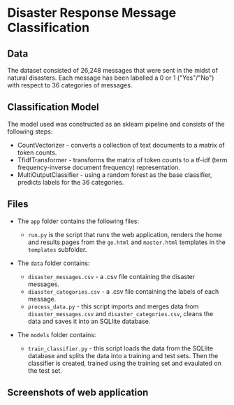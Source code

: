 # Disaster Response Message Classification

## Data

The dataset consisted of 26,248 messages that were sent in the midst of natural disasters. Each message has been labelled a 0 or 1 ("Yes"/"No") with respect to 36 categories of messages. 

## Classification Model

The model used was constructed as an sklearn pipeline and consists of the following steps: 

* CountVectorizer - converts a collection of text documents to a matrix of token counts.
* TfidfTransformer - transforms the matrix of token counts to a tf-idf (term frequency-inverse document frequency) representation.
* MultiOutputClassifier - using a random forest as the base classifier, predicts labels for the 36 categories. 

## Files 

* The `app` folder contains the following files: 

  * `run.py` is the script that runs the web application, renders the home and results pages from the `go.html` and `master.html` templates in the `templates` subfolder. 

* The `data` folder contains: 

  * `disaster_messages.csv` - a .csv file containing the disaster messages. 
  * `diasster_categories.csv` - a .csv file containing the labels of each message. 
  * `process_data.py` - this script imports and merges data from `disaster_messages.csv` and `disaster_categories.csv`, cleans the data and saves it into an SQLlite database. 

* The `models` folder contains: 

  * `train_classifier.py` - this script loads the data from the SQLlite database and splits the data into a training and test sets. Then the classifier is created, trained using the training set and evaulated on the test set. 

## Screenshots of web application



